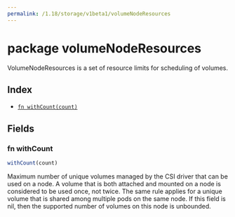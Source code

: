 ```yaml
---
permalink: /1.18/storage/v1beta1/volumeNodeResources
---
```


# package volumeNodeResources

VolumeNodeResources is a set of resource limits for scheduling of volumes.

## Index

* [`fn withCount(count)`](#fn-withcount)

## Fields

### fn withCount

```ts
withCount(count)
```

Maximum number of unique volumes managed by the CSI driver that can be used on a node. A volume that is both attached and mounted on a node is considered to be used once, not twice. The same rule applies for a unique volume that is shared among multiple pods on the same node. If this field is nil, then the supported number of volumes on this node is unbounded.